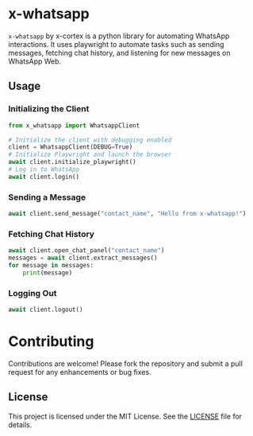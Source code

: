 # x-whatsapp

`x-whatsapp` by x-cortex is a python library for automating WhatsApp interactions. It uses playwright to automate tasks such as sending messages, fetching chat history, and listening for new messages on WhatsApp Web.

<!-- To be added after publishing to PyPI -->
<!-- ## Installation

You can install `x-whatsapp` from PyPI using pip:

```bash
pip install x-whatsapp
``` -->

## Usage

### Initializing the Client

```python
from x_whatsapp import WhatsappClient

# Initialize the client with debugging enabled
client = WhatsappClient(DEBUG=True)
# Initialize Playwright and launch the browser
await client.initialize_playwright()
# Log in to WhatsApp
await client.login()
```

### Sending a Message

```python
await client.send_message("contact_name", "Hello from x-whatsapp!")
```

### Fetching Chat History

```python
await client.open_chat_panel("contact_name")
messages = await client.extract_messages()
for message in messages:
    print(message)
```

<!-- ### Listening for New Messages

```python
def on_new_message(message):
    print(f"New message from {message['sender']}: {message['message']}")

await client.on_new_message(on_new_message, interval=2)
``` -->

### Logging Out

```python
await client.logout()
```

<!-- To be added -->
<!-- # Configuration

You can configure various settings like the browser instance, headless mode, and user data directory.

```python
BROWSER_INSTANCE = "chromium"
HEADLESS = False
USER_DATA_DIR = "user_data"
BASE_URL = "https://web.whatsapp.com/"
``` -->

# Contributing

Contributions are welcome! Please fork the repository and submit a pull request for any enhancements or bug fixes.

## License

This project is licensed under the MIT License. See the [LICENSE](LICENSE) file for details.

